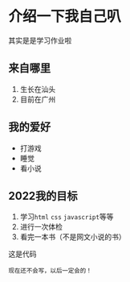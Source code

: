 # 介绍一下我自己叭
其实是是学习作业啦
## 来自哪里
1. 生长在汕头
2. 目前在广州
## 我的爱好
* 打游戏
* 睡觉
* 看小说
## 2022我的目标
1. 学习`html` `css` `javascript`等等
2. 进行一次体检
3. 看完一本书（不是网文小说的书）
 
 这是代码
 ````
 现在还不会写，以后一定会的！
 ````
 
